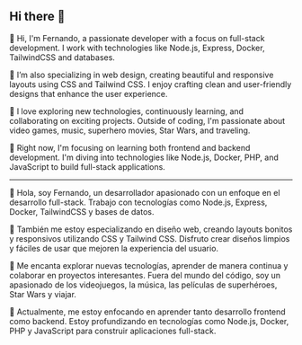 ## Hi there 👋
👋 Hi, I'm Fernando, a passionate developer with a focus on full-stack development. I work with technologies like Node.js, Express, Docker, TailwindCSS and databases.

🎨 I’m also specializing in web design, creating beautiful and responsive layouts using CSS and Tailwind CSS. I enjoy crafting clean and user-friendly designs that enhance the user experience.

🔧 I love exploring new technologies, continuously learning, and collaborating on exciting projects. Outside of coding, I'm passionate about video games, music, superhero movies, Star Wars, and traveling.

🌱 Right now, I'm focusing on learning both frontend and backend development. I'm diving into technologies like Node.js, Docker, PHP, and JavaScript to build full-stack applications.

----

👋 Hola, soy Fernando, un desarrollador apasionado con un enfoque en el desarrollo full-stack. Trabajo con tecnologías como Node.js, Express, Docker, TailwindCSS y bases de datos.

🎨 También me estoy especializando en diseño web, creando layouts bonitos y responsivos utilizando CSS y Tailwind CSS. Disfruto crear diseños limpios y fáciles de usar que mejoren la experiencia del usuario.

🔧 Me encanta explorar nuevas tecnologías, aprender de manera continua y colaborar en proyectos interesantes. Fuera del mundo del código, soy un apasionado de los videojuegos, la música, las películas de superhéroes, Star Wars y viajar.

🌱 Actualmente, me estoy enfocando en aprender tanto desarrollo frontend como backend. Estoy profundizando en tecnologías como Node.js, Docker, PHP y JavaScript para construir aplicaciones full-stack.


<!--
**Dunlag/Dunlag** is a ✨ _special_ ✨ repository because its `README.md` (this file) appears on your GitHub profile.

Here are some ideas to get you started:

- 🔭 I’m currently working on ...
- 🌱 I’m currently learning ...
- 👯 I’m looking to collaborate on ...
- 🤔 I’m looking for help with ...
- 💬 Ask me about ...
- 📫 How to reach me: ...
- 😄 Pronouns: ...
- ⚡ Fun fact: ...
-->
